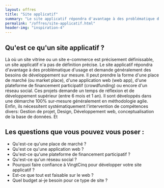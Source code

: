 ```yaml
---
layout: offres
title: "Site applicatif"
summary: "Le site applicatif répondra d'avantage à des problématique d'usage et demande généralement des besoins de développement sur mesure."
permalink: "/offres/site-applicatif.html"
header-img: "inspiration-4"
---
```

## Qu'est ce qu'un site applicatif ?

Là où un site vitrine ou un site e-commerce est précisement définissable, un site applicatif n'a pas de définition précise. Le site applicatif répondra d'avantage à des problématique d'usage et demande généralement des besoins de développement sur mesure. Il peut prendre la forme d'une place de marché (ou market place), d'une application web (web app), d'une plateforme de financement participatif (crowdfunding) ou encore d'un réseau social. Ces projets demande un temps de réflexion et de développement supérieur (entre 6 mois et 1 an). Il sont développés dans une démarche 100% sur-mesure généralement en méthodologie agile. Enfin, ils nécessitent systématiquement l'intervention de compétences divers: Gestion de projet, Design, Développement web, conceptualisation de la base de données. Et

## Les questions que vous pouvez vous poser :
- Qu'est-ce qu'une place de marché ?
- Qu'est ce qu'une application web ?
- Qu'est-ce qu'une plateforme de financement participatif ?
- Qu'est-ce qu'un réseau social ?
- Pourquoi faire confiance à VingtCinq pour développer votre site applicatif ?
- Est-ce que tout est faisable sur le web ?
- Quel budget ai-je besoin pour ce type de site ?
